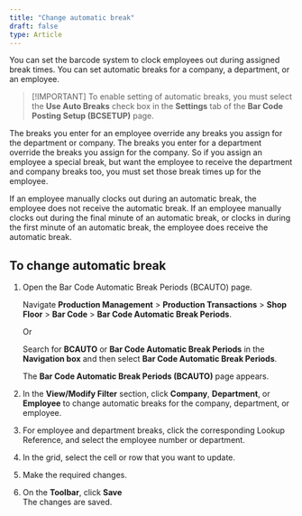 ```yaml
---
title: "Change automatic break"
draft: false
type: Article
---
```


You can set the barcode system to clock employees out during assigned break times. You can set automatic breaks for a company, a department, or an employee.

>[!IMPORTANT] To enable setting of automatic breaks, you must select the **Use Auto Breaks** check box in the **Settings** tab of the **Bar Code Posting Setup (BCSETUP)** page.

The breaks you enter for an employee override any breaks you assign for the department or company. The breaks you enter for a department override the breaks you assign for the company. So if you assign an employee a special break, but want the employee to receive the department and company breaks too, you must set those break times up for the employee.

If an employee manually clocks out during an automatic break, the employee does not receive the automatic break. If an employee manually clocks out during the final minute of an automatic break, or clocks in during the first minute of an automatic break, the employee does receive the automatic break.

## To change automatic break

1. Open the Bar Code Automatic Break Periods (BCAUTO) page.

    Navigate **Production Management** > **Production Transactions** > **Shop Floor** > **Bar Code** > **Bar Code Automatic Break Periods**.

    Or

    Search for **BCAUTO** or **Bar Code Automatic Break Periods** in the **Navigation box** and then select **Bar Code Automatic Break Periods**.

    The **Bar Code Automatic Break Periods (BCAUTO)** page appears.

2. In the **View/Modify Filter** section, click **Company**, **Department**, or **Employee** to change automatic breaks for the company, department, or employee.

3. For employee and department breaks, click the corresponding Lookup Reference, and select the employee number or department.

4. In the grid, select the cell or row that you want to update.

5. Make the required changes.

6. On the **Toolbar**, click **Save** <br> The changes are saved.

​